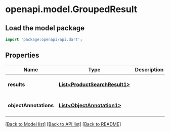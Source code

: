 # openapi.model.GroupedResult

## Load the model package
```dart
import 'package:openapi/api.dart';
```

## Properties
Name | Type | Description | Notes
------------ | ------------- | ------------- | -------------
**results** | [**List&lt;ProductSearchResult1&gt;**](ProductSearchResult1.md) |  | [optional] [default to []]
**objectAnnotations** | [**List&lt;ObjectAnnotation1&gt;**](ObjectAnnotation1.md) |  | [optional] [default to []]

[[Back to Model list]](../README.md#documentation-for-models) [[Back to API list]](../README.md#documentation-for-api-endpoints) [[Back to README]](../README.md)


